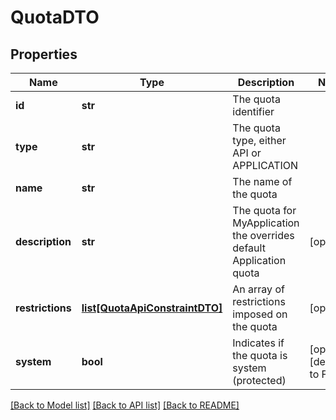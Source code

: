 # QuotaDTO

## Properties
Name | Type | Description | Notes
------------ | ------------- | ------------- | -------------
**id** | **str** | The quota identifier | 
**type** | **str** | The quota type, either API or APPLICATION | 
**name** | **str** | The name of the quota | 
**description** | **str** | The quota for MyApplication the overrides default Application quota | [optional] 
**restrictions** | [**list[QuotaApiConstraintDTO]**](QuotaApiConstraintDTO.md) | An array of restrictions imposed on the quota | [optional] 
**system** | **bool** | Indicates if the quota is system (protected) | [optional] [default to False]

[[Back to Model list]](../README.md#documentation-for-models) [[Back to API list]](../README.md#documentation-for-api-endpoints) [[Back to README]](../README.md)


